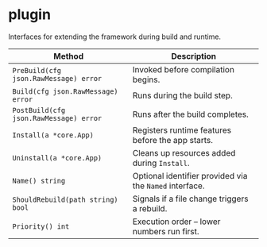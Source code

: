 # plugin

Interfaces for extending the framework during build and runtime.

| Method | Description |
| --- | --- |
| `PreBuild(cfg json.RawMessage) error` | Invoked before compilation begins. |
| `Build(cfg json.RawMessage) error` | Runs during the build step. |
| `PostBuild(cfg json.RawMessage) error` | Runs after the build completes. |
| `Install(a *core.App)` | Registers runtime features before the app starts. |
| `Uninstall(a *core.App)` | Cleans up resources added during `Install`. |
| `Name() string` | Optional identifier provided via the `Named` interface. |
| `ShouldRebuild(path string) bool` | Signals if a file change triggers a rebuild. |
| `Priority() int` | Execution order – lower numbers run first. |

